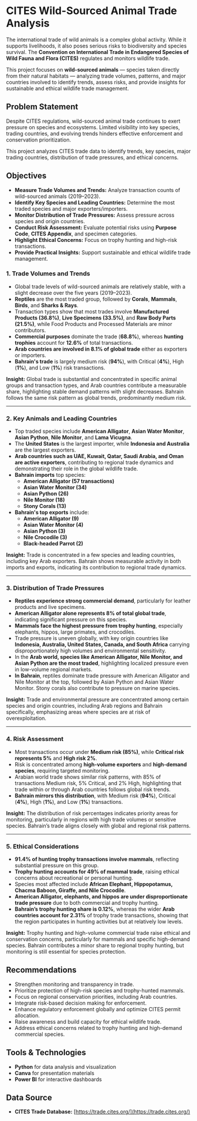 # CITES Wild-Sourced Animal Trade Analysis

The international trade of wild animals is a complex global activity. While it supports livelihoods, it also poses serious risks to biodiversity and species survival. The **Convention on International Trade in Endangered Species of Wild Fauna and Flora (CITES)** regulates and monitors wildlife trade.  

This project focuses on **wild-sourced animals** — species taken directly from their natural habitats — analyzing trade volumes, patterns, and major countries involved to identify trends, assess risks, and provide insights for sustainable and ethical wildlife trade management.

## Problem Statement
Despite CITES regulations, wild-sourced animal trade continues to exert pressure on species and ecosystems. Limited visibility into key species, trading countries, and evolving trends hinders effective enforcement and conservation prioritization.  

This project analyzes CITES trade data to identify trends, key species, major trading countries, distribution of trade pressures, and ethical concerns.

## Objectives
- **Measure Trade Volumes and Trends:** Analyze transaction counts of wild-sourced animals (2019–2023).  
- **Identify Key Species and Leading Countries:** Determine the most traded species and major exporters/importers.  
- **Monitor Distribution of Trade Pressures:** Assess pressure across species and origin countries.  
- **Conduct Risk Assessment:** Evaluate potential risks using **Purpose Code**, **CITES Appendix**, and specimen categories.  
- **Highlight Ethical Concerns:** Focus on trophy hunting and high-risk transactions.  
- **Provide Practical Insights:** Support sustainable and ethical wildlife trade management.

### 1. Trade Volumes and Trends
- Global trade levels of wild-sourced animals are relatively stable, with a slight decrease over the five years (2019–2023).  
- **Reptiles** are the most traded group, followed by **Corals**, **Mammals**, **Birds**, and **Sharks & Rays**.  
- Transaction types show that most trades involve **Manufactured Products (36.8%)**, **Live Specimens (33.5%)**, and **Raw Body Parts (21.5%)**, while Food Products and Processed Materials are minor contributors.  
- **Commercial purposes** dominate the trade (**68.8%**), whereas **hunting trophies** account for **12.6%** of total transactions.  
- **Arab countries are involved in 8.1% of global trade** either as exporters or importers.  
- **Bahrain's trade** is largely medium risk (**94%**), with Critical (**4%**), High (**1%**), and Low (**1%**) risk transactions.  

**Insight:** Global trade is substantial and concentrated in specific animal groups and transaction types, and Arab countries contribute a measurable share, highlighting stable demand patterns with slight decreases. Bahrain follows the same risk pattern as global trends, predominantly medium risk.

---

### 2. Key Animals and Leading Countries
- Top traded species include **American Alligator**, **Asian Water Monitor**, **Asian Python**, **Nile Monitor**, and **Lama Vicugna**.  
- The **United States** is the largest importer, while **Indonesia and Australia** are the largest exporters.  
- **Arab countries such as UAE, Kuwait, Qatar, Saudi Arabia, and Oman are active exporters**, contributing to regional trade dynamics and demonstrating their role in the global wildlife trade.  
- **Bahrain imports** top species:  
  - **American Alligator (57 transactions)**  
  - **Asian Water Monitor (34)**  
  - **Asian Python (26)**  
  - **Nile Monitor (18)**  
  - **Stony Corals (13)**  
- **Bahrain's top exports** include:  
  - **American Alligator (9)**  
  - **Asian Water Monitor (4)**  
  - **Asian Python (3)**  
  - **Nile Crocodile (3)**  
  - **Black-headed Parrot (2)**  

**Insight:** Trade is concentrated in a few species and leading countries, including key Arab exporters. Bahrain shows measurable activity in both imports and exports, indicating its contribution to regional trade dynamics.

---

### 3. Distribution of Trade Pressures
- **Reptiles experience strong commercial demand**, particularly for leather products and live specimens.  
- **American Alligator alone represents 8% of total global trade**, indicating significant pressure on this species.  
- **Mammals face the highest pressure from trophy hunting**, especially elephants, hippos, large primates, and crocodiles.  
- Trade pressure is uneven globally, with key origin countries like **Indonesia, Australia, United States, Canada, and South Africa** carrying disproportionately high volumes and environmental sensitivity.  
- In the **Arab world, species like American Alligator, Nile Monitor, and Asian Python are the most traded**, highlighting localized pressure even in low-volume regional markets.  
- **In Bahrain**, reptiles dominate trade pressure with American Alligator and Nile Monitor at the top, followed by Asian Python and Asian Water Monitor. Stony corals also contribute to pressure on marine species.  

**Insight:** Trade and environmental pressure are concentrated among certain species and origin countries, including Arab regions and Bahrain specifically, emphasizing areas where species are at risk of overexploitation.

---

### 4. Risk Assessment
- Most transactions occur under **Medium risk (85%)**, while **Critical risk represents 5%** and **High risk 2%**.  
- Risk is concentrated among **high-volume exporters** and **high-demand species**, requiring targeted monitoring.  
- Arabian world trade shows similar risk patterns, with 85% of transactions Medium risk, 5% Critical, and 2% High, highlighting that trade within or through Arab countries follows global risk trends.  
- **Bahrain mirrors this distribution**, with Medium risk (**94%**), Critical (**4%**), High (**1%**), and Low (**1%**) transactions.  

**Insight:** The distribution of risk percentages indicates priority areas for monitoring, particularly in regions with high trade volumes or sensitive species. Bahrain’s trade aligns closely with global and regional risk patterns.

---

### 5. Ethical Considerations
- **91.4% of hunting trophy transactions involve mammals**, reflecting substantial pressure on this group.  
- **Trophy hunting accounts for 49% of mammal trade**, raising ethical concerns about recreational or personal hunting.  
- Species most affected include **African Elephant, Hippopotamus, Chacma Baboon, Giraffe, and Nile Crocodile**.  
- **American Alligator, elephants, and hippos are under disproportionate trade pressure** due to both commercial and trophy hunting.  
- **Bahrain’s trophy hunting share is 0.12%**, whereas the wider **Arab countries account for 2.31%** of trophy trade transactions, showing that the region participates in hunting activities but at relatively low levels.  

**Insight:** Trophy hunting and high-volume commercial trade raise ethical and conservation concerns, particularly for mammals and specific high-demand species. Bahrain contributes a minor share to regional trophy hunting, but monitoring is still essential for species protection.


## Recommendations
- Strengthen monitoring and transparency in trade.  
- Prioritize protection of high-risk species and trophy-hunted mammals.  
- Focus on regional conservation priorities, including Arab countries.  
- Integrate risk-based decision making for enforcement.  
- Enhance regulatory enforcement globally and optimize CITES permit allocation.  
- Raise awareness and build capacity for ethical wildlife trade.  
- Address ethical concerns related to trophy hunting and high-demand commercial species.

## Tools & Technologies
- **Python** for data analysis and visualization  
- **Canva** for presentation materials  
- **Power BI** for interactive dashboards

## Data Source
- **CITES Trade Database:** [https://trade.cites.org/](https://trade.cites.org/)  
